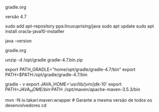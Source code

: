 gradle.org

versão 4.7

sudo add apt-repository ppa:linuxuprising/java
sudo apt update 
sudo apt install oracla-java10-installler

java -version

gradle.org 

unzip -d /opt/gradle gradle-4.7.bin.zip

export PATH_GRADLE="home/opt/gradle/gradle-4.7/bin"
export PATH=$PATH:/opt/gradle/gradle-4.7/bin

gradle - v
export JAVA_HOME='usr/lib/jvm/jdk-10'
export PATH=$JAVA_HOME/bin:$PATH
:/opt/maven/apache-maven-3.5.3/bin

mvn -N io.takari:maven:wrapper # Garante a mesma versão de todos os desenvolvedores
cd 